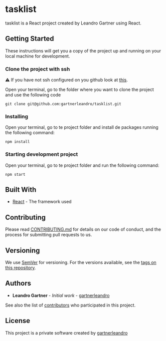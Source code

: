 # tasklist

tasklist is a React project created by Leandro Gartner using React.

## Getting Started

These instructions will get you a copy of the project up and running on your local machine for development.

### Clone the project with ssh

⚠️ If you have not ssh configured on you github look at [this](https://help.github.com/en/articles/generating-a-new-ssh-key-and-adding-it-to-the-ssh-agent).

Open your terminal, go to the folder where you want to clone the project and use the following code

```
git clone git@github.com:gartnerleandro/tasklist.git
```

### Installing

Open your terminal, go to te project folder and install de packages running the following command:

```
npm install
```

### Starting development project

Open your terminal, go to te project folder and run the following command:

```
npm start
```

## Built With

- [React](https://es.reactjs.org/docs/getting-started.html) - The framework used

## Contributing

Please read [CONTRIBUTING.md](https://github.com/gartnerleandro/tasklist/blob/development/CONTRIBUTING.md) for details on our code of conduct, and the process for submitting pull requests to us.

## Versioning

We use [SemVer](http://semver.org/) for versioning. For the versions available, see the [tags on this repository](https://github.com/gartnerleandro/tasklist/tags).

## Authors

- **Leandro Gartner** - _Initial work_ - [gartnerleandro](https://github.com/gartnerleandro)

See also the list of [contributors](https://github.com/gartnerleandro/tasklist/contributors) who participated in this project.

## License

This project is a private software created by [gartnerleandro](https://github.com/gartnerleandro)
